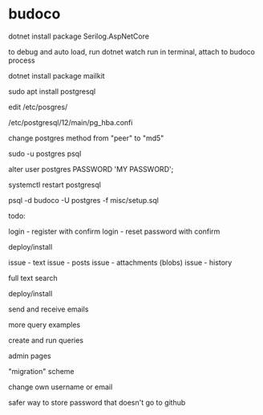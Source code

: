 # budoco
dotnet install package Serilog.AspNetCore

to debug and auto load,
run dotnet watch run in terminal, attach to budoco process

dotnet install package mailkit

sudo apt install postgresql

edit /etc/posgres/

/etc/postgresql/12/main/pg_hba.confi

change postgres method from "peer" to "md5"

sudo -u postgres psql

alter user postgres PASSWORD 'MY PASSWORD';

systemctl restart postgresql

psql -d budoco -U postgres -f misc/setup.sql


todo:

login - register with confirm
login - reset password with confirm

deploy/install

issue - text
issue - posts
issue - attachments (blobs)
issue - history

full text search

deploy/install

send and receive emails

more query examples

create and run queries


admin pages

"migration" scheme

change own username or email

safer way to store password that doesn't go to github
